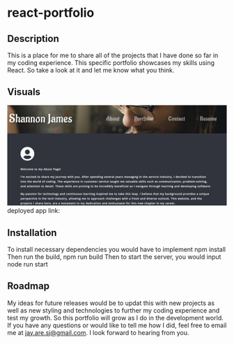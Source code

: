 # react-portfolio

## Description
This is a place for me to share all of the projects that I have done so far in my coding experience. This specific portfolio showcases my skills using React. So take a look at it and let me know what you think.

## Visuals
![React Portfolio Screenshot](<React Portfolio.png>)
deployed app link: 

## Installation
To install necessary dependencies you would have to implement npm install
Then run the build, npm run build
Then to start the server, you would input node run start

## Roadmap
My ideas for future releases would be to updat this with new projects as well as new styling and technologies to further my coding experience and test my growth. So this portfolio will grow as I do in the development world. If you have any questions or would like to tell me how I did, feel free to email me at jay.are.sj@gmail.com. I look forward to hearing from you.

